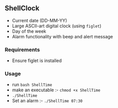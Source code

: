 ## ShellClock

- Current date (DD-MM-YY)
- Large ASCII-art digital clock (using `figlet`)
- Day of the week
- Alarm functionality with beep and alert message

### Requirements

- Ensure figlet is installed

### Usage

- run ```bash ShellTime```
- make an executable :- ```chmod +x ShellTime```
- ```./ShellTime```
- Set an alarm :- ```./ShellTime 07:30```



